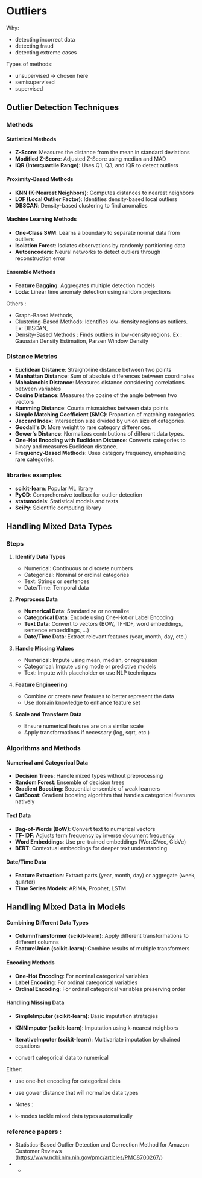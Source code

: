 # Outliers

Why:

- detecting incorrect data
- detecting fraud
- detecting extreme cases

Types of methods:

- unsupervised -> chosen here
- semisupervised
- supervised

## Outlier Detection Techniques

### Methods

#### Statistical Methods

- **Z-Score**: Measures the distance from the mean in standard deviations
- **Modified Z-Score**: Adjusted Z-Score using median and MAD
- **IQR (Interquartile Range)**: Uses Q1, Q3, and IQR to detect outliers

#### Proximity-Based Methods

- **KNN (K-Nearest Neighbors)**: Computes distances to nearest neighbors
- **LOF (Local Outlier Factor)**: Identifies density-based local outliers
- **DBSCAN**: Density-based clustering to find anomalies

#### Machine Learning Methods

- **One-Class SVM**: Learns a boundary to separate normal data from outliers
- **Isolation Forest**: Isolates observations by randomly partitioning data
- **Autoencoders**: Neural networks to detect outliers through reconstruction error

#### Ensemble Methods

- **Feature Bagging**: Aggregates multiple detection models
- **Loda**: Linear time anomaly detection using random projections

Others :

- Graph-Based Methods,
- Clustering-Based Methods: Identifies low-density regions as outliers. Ex: DBSCAN,
- Density-Based Methods : Finds outliers in low-density regions. Ex : Gaussian Density Estimation, Parzen Window Density

### Distance Metrics

- **Euclidean Distance**: Straight-line distance between two points
- **Manhattan Distance**: Sum of absolute differences between coordinates
- **Mahalanobis Distance**: Measures distance considering correlations between variables
- **Cosine Distance**: Measures the cosine of the angle between two vectors
- **Hamming Distance**: Counts mismatches between data points.
- **Simple Matching Coefficient (SMC)**: Proportion of matching categories.
- **Jaccard Index**: Intersection size divided by union size of categories.
- **Goodall's D**: More weight to rare category differences.
- **Gower's Distance**: Normalizes contributions of different data types.
- **One-Hot Encoding with Euclidean Distance**: Converts categories to binary and measures Euclidean distance.
- **Frequency-Based Methods**: Uses category frequency, emphasizing rare categories.

### libraries examples

- **scikit-learn**: Popular ML library
- **PyOD**: Comprehensive toolbox for outlier detection
- **statsmodels**: Statistical models and tests
- **SciPy**: Scientific computing library

## Handling Mixed Data Types

### Steps

1. **Identify Data Types**

   - Numerical: Continuous or discrete numbers
   - Categorical: Nominal or ordinal categories
   - Text: Strings or sentences
   - Date/Time: Temporal data

2. **Preprocess Data**

   - **Numerical Data**: Standardize or normalize
   - **Categorical Data**: Encode using One-Hot or Label Encoding
   - **Text Data**: Convert to vectors (BOW, TF-IDF, word embeddings, sentence embeddings, ...)
   - **Date/Time Data**: Extract relevant features (year, month, day, etc.)

3. **Handle Missing Values**

   - Numerical: Impute using mean, median, or regression
   - Categorical: Impute using mode or predictive models
   - Text: Impute with placeholder or use NLP techniques

4. **Feature Engineering**

   - Combine or create new features to better represent the data
   - Use domain knowledge to enhance feature set

5. **Scale and Transform Data**
   - Ensure numerical features are on a similar scale
   - Apply transformations if necessary (log, sqrt, etc.)

### Algorithms and Methods

#### Numerical and Categorical Data

- **Decision Trees**: Handle mixed types without preprocessing
- **Random Forest**: Ensemble of decision trees
- **Gradient Boosting**: Sequential ensemble of weak learners
- **CatBoost**: Gradient boosting algorithm that handles categorical features natively

#### Text Data

- **Bag-of-Words (BoW)**: Convert text to numerical vectors
- **TF-IDF**: Adjusts term frequency by inverse document frequency
- **Word Embeddings**: Use pre-trained embeddings (Word2Vec, GloVe)
- **BERT**: Contextual embeddings for deeper text understanding

#### Date/Time Data

- **Feature Extraction**: Extract parts (year, month, day) or aggregate (week, quarter)
- **Time Series Models**: ARIMA, Prophet, LSTM

## Handling Mixed Data in Models

#### Combining Different Data Types

- **ColumnTransformer (scikit-learn)**: Apply different transformations to different columns
- **FeatureUnion (scikit-learn)**: Combine results of multiple transformers

#### Encoding Methods

- **One-Hot Encoding**: For nominal categorical variables
- **Label Encoding**: For ordinal categorical variables
- **Ordinal Encoding**: For ordinal categorical variables preserving order

#### Handling Missing Data

- **SimpleImputer (scikit-learn)**: Basic imputation strategies
- **KNNImputer (scikit-learn)**: Imputation using k-nearest neighbors
- **IterativeImputer (scikit-learn)**: Multivariate imputation by chained equations

- convert categorical data to numerical

Either:

- use one-hot encoding for categorical data
- use gower distance that will normalize data types

- Notes :
- k-modes tackle mixed data types automatically

### reference papers :

- Statistics-Based Outlier Detection and Correction Method for Amazon Customer Reviews (https://www.ncbi.nlm.nih.gov/pmc/articles/PMC8700267/)
- -

